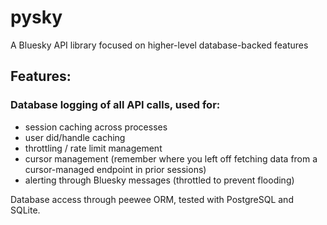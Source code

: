 # pysky
A Bluesky API library focused on higher-level database-backed features

## Features:

### Database logging of all API calls, used for:
   
   * session caching across processes
   * user did/handle caching
   * throttling / rate limit management
   * cursor management (remember where you left off fetching data from a cursor-managed endpoint in prior sessions)
   * alerting through Bluesky messages (throttled to prevent flooding)

Database access through peewee ORM, tested with PostgreSQL and SQLite.

